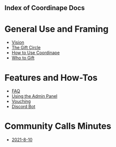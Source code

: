 ## Index of Coordinape Docs

# General Use and Framing

- <a href="https://docs.coordinape.com/welcome/vision">Vision</a>
- <a href="https://docs.coordinape.com/welcome/gift_circle">The Gift Circle</a>
- <a href="https://docs.coordinape.com/welcome/how_to_use_coordinape">How to Use Coordinape</a>
- <a href="https://docs.coordinape.com/welcome/who_to_gift">Who to Gift</a>

# Features and How-Tos

- <a href="https://docs.coordinape.com/welcome/faq">FAQ</a>
- <a href="https://docs.coordinape.com/welcome/admin_info">Using the Admin Panel</a>
- <a href="https://docs.coordinape.com/welcome/vouching">Vouching</a>
- <a href="https://docs.coordinape.com/welcome/discord_bot">Discord Bot</a>

# Community Calls Minutes
- <a href="https://docs.coordinape.com/welcome/2021-08-10">2021-8-10</a>

